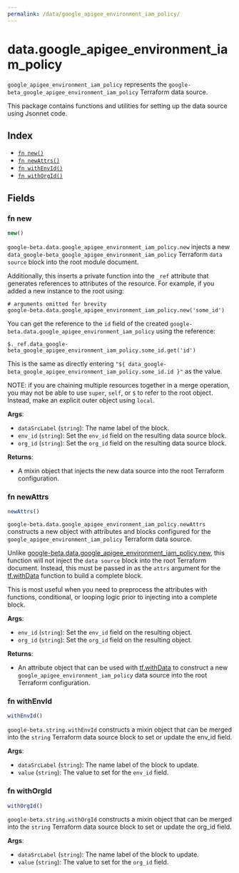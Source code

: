 ```yaml
---
permalink: /data/google_apigee_environment_iam_policy/
---
```


# data.google_apigee_environment_iam_policy

`google_apigee_environment_iam_policy` represents the `google-beta_google_apigee_environment_iam_policy` Terraform data source.



This package contains functions and utilities for setting up the data source using Jsonnet code.


## Index

* [`fn new()`](#fn-new)
* [`fn newAttrs()`](#fn-newattrs)
* [`fn withEnvId()`](#fn-withenvid)
* [`fn withOrgId()`](#fn-withorgid)

## Fields

### fn new

```ts
new()
```


`google-beta.data.google_apigee_environment_iam_policy.new` injects a new `data_google-beta_google_apigee_environment_iam_policy` Terraform `data source`
block into the root module document.

Additionally, this inserts a private function into the `_ref` attribute that generates references to attributes of the
resource. For example, if you added a new instance to the root using:

    # arguments omitted for brevity
    google-beta.data.google_apigee_environment_iam_policy.new('some_id')

You can get the reference to the `id` field of the created `google-beta.data.google_apigee_environment_iam_policy` using the reference:

    $._ref.data_google-beta_google_apigee_environment_iam_policy.some_id.get('id')

This is the same as directly entering `"${ data_google-beta_google_apigee_environment_iam_policy.some_id.id }"` as the value.

NOTE: if you are chaining multiple resources together in a merge operation, you may not be able to use `super`, `self`,
or `$` to refer to the root object. Instead, make an explicit outer object using `local`.

**Args**:
  - `dataSrcLabel` (`string`): The name label of the block.
  - `env_id` (`string`): Set the `env_id` field on the resulting data source block.
  - `org_id` (`string`): Set the `org_id` field on the resulting data source block.

**Returns**:
- A mixin object that injects the new data source into the root Terraform configuration.


### fn newAttrs

```ts
newAttrs()
```


`google-beta.data.google_apigee_environment_iam_policy.newAttrs` constructs a new object with attributes and blocks configured for the `google_apigee_environment_iam_policy`
Terraform data source.

Unlike [google-beta.data.google_apigee_environment_iam_policy.new](#fn-new), this function will not inject the `data source`
block into the root Terraform document. Instead, this must be passed in as the `attrs` argument for the
[tf.withData](https://github.com/tf-libsonnet/core/tree/main/docs#fn-withdata) function to build a complete block.

This is most useful when you need to preprocess the attributes with functions, conditional, or looping logic prior to
injecting into a complete block.

**Args**:
  - `env_id` (`string`): Set the `env_id` field on the resulting object.
  - `org_id` (`string`): Set the `org_id` field on the resulting object.

**Returns**:
  - An attribute object that can be used with [tf.withData](https://github.com/tf-libsonnet/core/tree/main/docs#fn-withdata) to construct a new `google_apigee_environment_iam_policy` data source into the root Terraform configuration.


### fn withEnvId

```ts
withEnvId()
```

`google-beta.string.withEnvId` constructs a mixin object that can be merged into the `string`
Terraform data source block to set or update the env_id field.



**Args**:
  - `dataSrcLabel` (`string`): The name label of the block to update.
  - `value` (`string`): The value to set for the `env_id` field.


### fn withOrgId

```ts
withOrgId()
```

`google-beta.string.withOrgId` constructs a mixin object that can be merged into the `string`
Terraform data source block to set or update the org_id field.



**Args**:
  - `dataSrcLabel` (`string`): The name label of the block to update.
  - `value` (`string`): The value to set for the `org_id` field.
